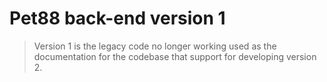 # Pet88 back-end version 1

>Version 1 is the legacy code no longer working used as the documentation for the codebase that support for developing version 2.
